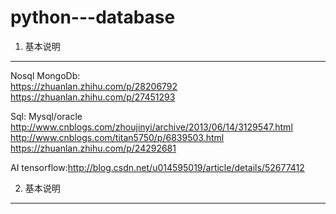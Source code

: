 # python---database


1. 基本说明
_____

Nosql
MongoDb:   
https://zhuanlan.zhihu.com/p/28206792
https://zhuanlan.zhihu.com/p/27451293

Sql:
Mysql/oracle
http://www.cnblogs.com/zhoujinyi/archive/2013/06/14/3129547.html
http://www.cnblogs.com/titan5750/p/6839503.html
https://zhuanlan.zhihu.com/p/24292681

AI
tensorflow:http://blog.csdn.net/u014595019/article/details/52677412


2. 基本说明
_____
